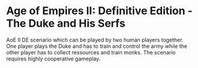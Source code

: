 # Age of Empires II: Definitive Edition - The Duke and His Serfs

AoE II DE scenario which can be played by two human players together.
One player plays the Duke and has to train and control the army while the other player has to collect ressources and train monks.
The scenario requires highly cooperative gameplay.